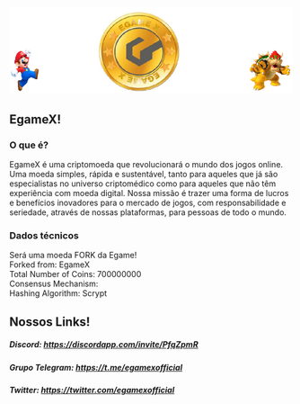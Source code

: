 ![Alt Text](https://raw.githubusercontent.com/Egamex/Wallets/master/img/wallets/windows/egamex-banner.PNG)

## EgameX!

### O que é?

EgameX é uma criptomoeda que revolucionará o mundo dos jogos online. Uma moeda simples, rápida e sustentável, tanto para aqueles que já são especialistas no universo criptomédico como para aqueles que não têm experiência com moeda digital. Nossa missão é trazer uma forma de lucros e benefícios inovadores para o mercado de jogos, com responsabilidade e seriedade, através de nossas plataformas, para pessoas de todo o mundo.


### Dados técnicos <br>
Será uma moeda FORK da Egame! <br>
Forked from: EgameX <br>
Total Number of Coins: 700000000 <br>
Consensus Mechanism: <br>
Hashing Algorithm: Scrypt <br>


## Nossos Links!

##### Discord: https://discordapp.com/invite/PfqZpmR

##### Grupo Telegram: https://t.me/egamexofficial

##### Twitter: https://twitter.com/egamexofficial
